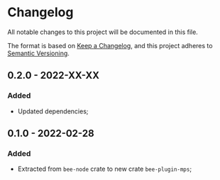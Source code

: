 # Changelog

All notable changes to this project will be documented in this file.

The format is based on [Keep a Changelog](https://keepachangelog.com/en/1.0.0/),
and this project adheres to [Semantic Versioning](https://semver.org/spec/v2.0.0.html).

<!-- ## Unreleased - YYYY-MM-DD

### Added

### Changed

- Updated dependencies;

### Deprecated

### Removed

### Fixed

### Security -->

## 0.2.0 - 2022-XX-XX

### Added

 - Updated dependencies;

## 0.1.0 - 2022-02-28

### Added

 - Extracted from `bee-node` crate to new crate `bee-plugin-mps`;
